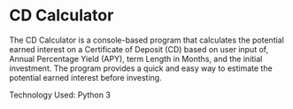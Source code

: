 # CD Calculator

The CD Calculator is a console-based program that calculates the potential earned interest on a Certificate of Deposit (CD) based on user input of,
Annual Percentage Yield (APY), term Length in Months, and the initial investment. The program provides a quick and easy way to estimate the potential
earned interest before investing.

Technology Used: Python 3
